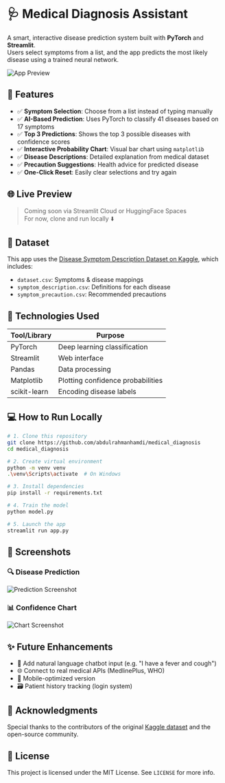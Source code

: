 # 🩺 Medical Diagnosis Assistant

A smart, interactive disease prediction system built with **PyTorch** and **Streamlit**.  
Users select symptoms from a list, and the app predicts the most likely disease using a trained neural network.

![App Preview](https://user-images.githubusercontent.com/abdulrahmanhamdi/medical_diagnosis/demo.gif)

## 🚀 Features

- ✅ **Symptom Selection**: Choose from a list instead of typing manually  
- ✅ **AI-Based Prediction**: Uses PyTorch to classify 41 diseases based on 17 symptoms  
- ✅ **Top 3 Predictions**: Shows the top 3 possible diseases with confidence scores  
- ✅ **Interactive Probability Chart**: Visual bar chart using `matplotlib`  
- ✅ **Disease Descriptions**: Detailed explanation from medical dataset  
- ✅ **Precaution Suggestions**: Health advice for predicted disease  
- ✅ **One-Click Reset**: Easily clear selections and try again

## 🌐 Live Preview

> Coming soon via Streamlit Cloud or HuggingFace Spaces  
For now, clone and run locally ⬇️

## 📁 Dataset

This app uses the [Disease Symptom Description Dataset on Kaggle](https://www.kaggle.com/datasets/itachi9604/disease-symptom-description-dataset), which includes:

- `dataset.csv`: Symptoms & disease mappings  
- `symptom_description.csv`: Definitions for each disease  
- `symptom_precaution.csv`: Recommended precautions

## 🧠 Technologies Used

| Tool/Library  | Purpose                          |
|---------------|----------------------------------|
| PyTorch       | Deep learning classification     |
| Streamlit     | Web interface                    |
| Pandas        | Data processing                  |
| Matplotlib    | Plotting confidence probabilities|
| scikit-learn  | Encoding disease labels          |

## 💻 How to Run Locally

```bash
# 1. Clone this repository
git clone https://github.com/abdulrahmanhamdi/medical_diagnosis
cd medical_diagnosis

# 2. Create virtual environment
python -m venv venv
.\venv\Scripts\activate  # On Windows

# 3. Install dependencies
pip install -r requirements.txt

# 4. Train the model
python model.py

# 5. Launch the app
streamlit run app.py
```

## 📸 Screenshots

### 🔍 Disease Prediction
![Prediction Screenshot](https://github.com/abdulrahmanhamdi/medical_diagnosis/tree/04614f307a5ee5b0d9dc653d063328fc2f80a9d2/img/predict.png)

### 📊 Confidence Chart
![Chart Screenshot](https://github.com/abdulrahmanhamdi/medical_diagnosis/tree/04614f307a5ee5b0d9dc653d063328fc2f80a9d2/img/chart.png)

## ✨ Future Enhancements

- 🤖 Add natural language chatbot input (e.g. "I have a fever and cough")  
- 🌐 Connect to real medical APIs (MedlinePlus, WHO)  
- 📱 Mobile-optimized version  
- 🗃️ Patient history tracking (login system)

## 🤝 Acknowledgments

Special thanks to the contributors of the original [Kaggle dataset](https://www.kaggle.com/datasets/itachi9604/disease-symptom-description-dataset) and the open-source community.

## 🧾 License

This project is licensed under the MIT License. See `LICENSE` for more info.
